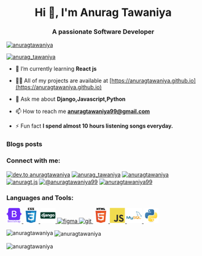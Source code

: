 <h1 align="center">Hi 👋, I'm Anurag Tawaniya</h1>
<h3 align="center">A passionate Software Developer</h3>

<p align="left"> <a href="https://github.com/ryo-ma/github-profile-trophy"><img src="https://github-profile-trophy.vercel.app/?username=anuragtawaniya" alt="anuragtawaniya" /></a> </p>

<p align="left"> <a href="https://twitter.com/anurag_tawaniya" target="blank"><img src="https://img.shields.io/twitter/follow/anurag_tawaniya?logo=twitter&style=for-the-badge" alt="anurag_tawaniya" /></a> </p>

- 🌱 I’m currently learning **React js**

- 👨‍💻 All of my projects are available at [https://anuragtawaniya.github.io](https://anuragtawaniya.github.io)

- 💬 Ask me about **Django,Javascript,Python**

- 📫 How to reach me **anuragtawaniya99@gmail.com**

- ⚡ Fun fact **I spend almost 10 hours listening songs everyday.**

### Blogs posts
<!-- BLOG-POST-LIST:START -->
<!-- BLOG-POST-LIST:END -->

<h3 align="left">Connect with me:</h3>
<p align="left">
<a href="https://dev.to/dev.to anuragtawaniya" target="blank"><img align="center" src="https://cdn.jsdelivr.net/npm/simple-icons@3.0.1/icons/dev-dot-to.svg" alt="dev.to anuragtawaniya" height="30" width="40" /></a>
<a href="https://twitter.com/anurag_tawaniya" target="blank"><img align="center" src="https://raw.githubusercontent.com/rahuldkjain/github-profile-readme-generator/neutral-icons/src/images/icons/Social/twitter.svg" alt="anurag_tawaniya" height="30" width="40" /></a>
<a href="https://linkedin.com/in/anuragtawaniya" target="blank"><img align="center" src="https://raw.githubusercontent.com/rahuldkjain/github-profile-readme-generator/neutral-icons/src/images/icons/Social/linked-in-alt.svg" alt="anuragtawaniya" height="30" width="40" /></a>
<a href="https://instagram.com/anuragt.js" target="blank"><img align="center" src="https://raw.githubusercontent.com/rahuldkjain/github-profile-readme-generator/neutral-icons/src/images/icons/Social/instagram.svg" alt="anuragt.js" height="30" width="40" /></a>
<a href="https://medium.com/@anuragtawaniya99" target="blank"><img align="center" src="https://raw.githubusercontent.com/rahuldkjain/github-profile-readme-generator/neutral-icons/src/images/icons/Social/medium.svg" alt="@anuragtawaniya99" height="30" width="40" /></a>
<a href="https://www.hackerrank.com/anuragtawaniya99" target="blank"><img align="center" src="https://raw.githubusercontent.com/rahuldkjain/github-profile-readme-generator/neutral-icons/src/images/icons/Social/hackerrank.svg" alt="anuragtawaniya99" height="30" width="40" /></a>
</p>

<h3 align="left">Languages and Tools:</h3>
<p align="left"> <a href="https://getbootstrap.com" target="_blank"> <img src="https://raw.githubusercontent.com/devicons/devicon/master/icons/bootstrap/bootstrap-plain-wordmark.svg" alt="bootstrap" width="40" height="40"/> </a> <a href="https://www.w3schools.com/css/" target="_blank"> <img src="https://raw.githubusercontent.com/devicons/devicon/master/icons/css3/css3-original-wordmark.svg" alt="css3" width="40" height="40"/> </a> <a href="https://www.djangoproject.com/" target="_blank"> <img src="https://raw.githubusercontent.com/devicons/devicon/master/icons/django/django-original.svg" alt="django" width="40" height="40"/> </a> <a href="https://www.figma.com/" target="_blank"> <img src="https://www.vectorlogo.zone/logos/figma/figma-icon.svg" alt="figma" width="40" height="40"/> </a> <a href="https://git-scm.com/" target="_blank"> <img src="https://www.vectorlogo.zone/logos/git-scm/git-scm-icon.svg" alt="git" width="40" height="40"/> </a> <a href="https://www.w3.org/html/" target="_blank"> <img src="https://raw.githubusercontent.com/devicons/devicon/master/icons/html5/html5-original-wordmark.svg" alt="html5" width="40" height="40"/> </a> <a href="https://developer.mozilla.org/en-US/docs/Web/JavaScript" target="_blank"> <img src="https://raw.githubusercontent.com/devicons/devicon/master/icons/javascript/javascript-original.svg" alt="javascript" width="40" height="40"/> </a> <a href="https://www.mysql.com/" target="_blank"> <img src="https://raw.githubusercontent.com/devicons/devicon/master/icons/mysql/mysql-original-wordmark.svg" alt="mysql" width="40" height="40"/> </a> <a href="https://www.python.org" target="_blank"> <img src="https://raw.githubusercontent.com/devicons/devicon/master/icons/python/python-original.svg" alt="python" width="40" height="40"/> </a> </p>

<p><img align="left" src="https://github-readme-stats.vercel.app/api/top-langs?username=anuragtawaniya&show_icons=true&locale=en&layout=compact" alt="anuragtawaniya" /></p>

<p>&nbsp;<img align="center" src="https://github-readme-stats.vercel.app/api?username=anuragtawaniya&show_icons=true&locale=en" alt="anuragtawaniya" /></p>

<p><img align="center" src="https://github-readme-streak-stats.herokuapp.com/?user=anuragtawaniya&" alt="anuragtawaniya" /></p>

